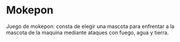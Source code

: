 # Mokepon
Juego de mokepon: consta de elegir una mascota para enfrentar a la mascota de la maquina mediante ataques con fuego, agua y tierra.
